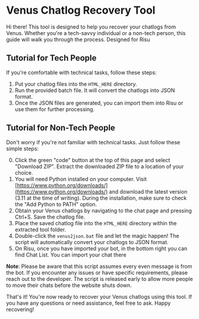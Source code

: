 # Venus Chatlog Recovery Tool

Hi there! This tool is designed to help you recover your chatlogs from Venus. Whether you're a tech-savvy individual or a non-tech person, this guide will walk you through the process. Designed for Risu

## Tutorial for Tech People

If you're comfortable with technical tasks, follow these steps:

1. Put your chatlog files into the `HTML_HERE` directory.
2. Run the provided batch file. It will convert the chatlogs into JSON format.
3. Once the JSON files are generated, you can import them into Risu or use them for further processing.

## Tutorial for Non-Tech People

Don't worry if you're not familiar with technical tasks. Just follow these simple steps:

0. Click the green "code" button at the top of this page and select "Download ZIP". Extract the downloaded ZIP file to a location of your choice.
1. You will need Python installed on your computer. Visit [https://www.python.org/downloads/](https://www.python.org/downloads/) and download the latest version (3.11 at the time of writing). During the installation, make sure to check the "Add Python to PATH" option.
2. Obtain your Venus chatlogs by navigating to the chat page and pressing Ctrl+S. Save the chatlog file.
3. Place the saved chatlog file into the `HTML_HERE` directory within the extracted tool folder.
4. Double-click the `venus2json.bat` file and let the magic happen! The script will automatically convert your chatlogs to JSON format.
5. On Risu, once you have imported your bot, in the bottom right you can find Chat List. You can import your chat there

**Note**: Please be aware that this script assumes every even message is from the bot. If you encounter any issues or have specific requirements, please reach out to the developer. The script is released early to allow more people to move their chats before the website shuts down.

That's it! You're now ready to recover your Venus chatlogs using this tool. If you have any questions or need assistance, feel free to ask. Happy recovering!
